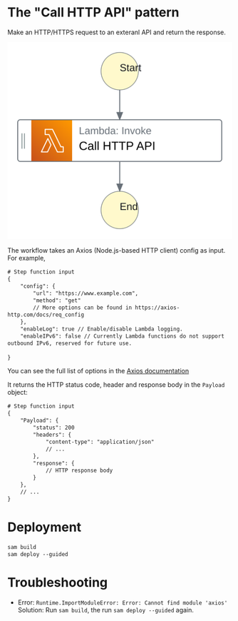 # The "Call HTTP API" pattern

Make an HTTP/HTTPS request to an exteranl API and return the response.

![Call HTTP API diagram](./images/call-http-api.svg)

The workflow takes an Axios (Node.js-based HTTP client) config as input. For example,

```
# Step function input
{
	"config": {
		"url": "https://www.example.com",
		"method": "get"
		// More options can be found in https://axios-http.com/docs/req_config
	},
	"enableLog": true // Enable/disable Lambda logging.
    "enableIPv6": false // Currently Lambda functions do not support outbound IPv6, reserved for future use.
	
}
```

You can see the full list of options in the [Axios documentation](https://axios-http.com/docs/req_config)

It returns the HTTP status code, header and response body in the `Payload` object:

```
# Step function input
{
	"Payload": {
		"status": 200
		"headers": {
			"content-type": "application/json"
			// ...
		},
		"response": {
			// HTTP response body
		}
	},
	// ...
}
```

# Deployment
```
sam build
sam deploy --guided
```

# Troubleshooting
* Error: `Runtime.ImportModuleError: Error: Cannot find module 'axios'`
  Solution: Run `sam build`, the run `sam deploy --guided` again.
